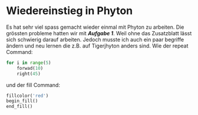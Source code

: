 # Wiedereinstieg in Phyton

Es hat sehr viel spass gemacht wieder einmal mit Phyton zu arbeiten. Die grössten probleme hatten wir mit ***Aufgabe 1***. 
Weil ohne das Zusatzblatt lässt sich schwierig darauf arbeiten. Jedoch musste ich auch ein paar begriffe ändern und neu lernen die z.B. auf Tigerjhyton anders sind. 
Wie der repeat Command:

```py
for i in range(5)
    forwad(10)
    right(45)
```
und der fill Command:

```py
fillcolor('red')
begin_fill()
end_fill()
```

